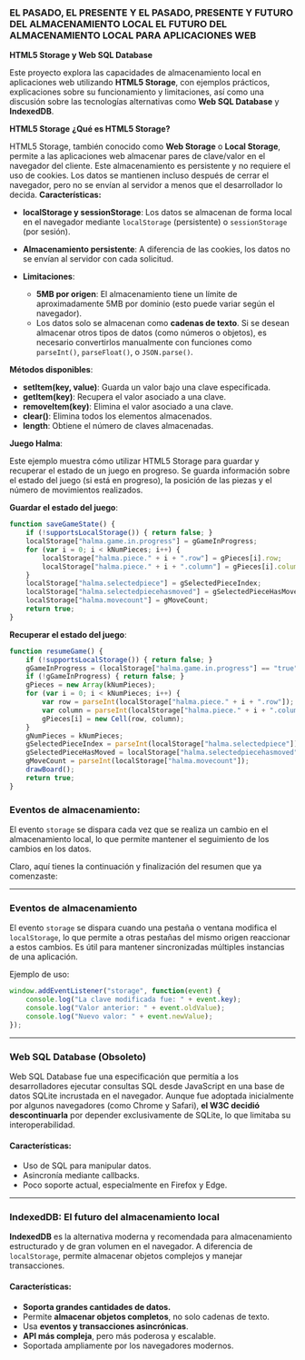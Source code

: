 
### EL PASADO, EL PRESENTE Y EL PASADO, PRESENTE Y FUTURO DEL ALMACENAMIENTO LOCAL EL FUTURO DEL ALMACENAMIENTO LOCAL PARA APLICACIONES WEB

 **HTML5 Storage y Web SQL Database**

Este proyecto explora las capacidades de almacenamiento local en aplicaciones web utilizando **HTML5 Storage**, con ejemplos prácticos, explicaciones sobre su funcionamiento y limitaciones, así como una discusión sobre las tecnologías alternativas como **Web SQL Database** y **IndexedDB**.

**HTML5 Storage**
 **¿Qué es HTML5 Storage?**

HTML5 Storage, también conocido como **Web Storage** o **Local Storage**, permite a las aplicaciones web almacenar pares de clave/valor en el navegador del cliente. Este almacenamiento es persistente y no requiere el uso de cookies. Los datos se mantienen incluso después de cerrar el navegador, pero no se envían al servidor a menos que el desarrollador lo decida.
 **Características:**

* **localStorage y sessionStorage**: Los datos se almacenan de forma local en el navegador mediante `localStorage` (persistente) o `sessionStorage` (por sesión).
* **Almacenamiento persistente**: A diferencia de las cookies, los datos no se envían al servidor con cada solicitud.
* **Limitaciones**:

  * **5MB por origen**: El almacenamiento tiene un límite de aproximadamente 5MB por dominio (esto puede variar según el navegador).
  * Los datos solo se almacenan como **cadenas de texto**. Si se desean almacenar otros tipos de datos (como números o objetos), es necesario convertirlos manualmente con funciones como `parseInt()`, `parseFloat()`, o `JSON.parse()`.

**Métodos disponibles**:

* **setItem(key, value)**: Guarda un valor bajo una clave especificada.
* **getItem(key)**: Recupera el valor asociado a una clave.
* **removeItem(key)**: Elimina el valor asociado a una clave.
* **clear()**: Elimina todos los elementos almacenados.
* **length**: Obtiene el número de claves almacenadas.

**Juego Halma**:

Este ejemplo muestra cómo utilizar HTML5 Storage para guardar y recuperar el estado de un juego en progreso. Se guarda información sobre el estado del juego (si está en progreso), la posición de las piezas y el número de movimientos realizados.

 **Guardar el estado del juego**:

```javascript
function saveGameState() {
    if (!supportsLocalStorage()) { return false; }
    localStorage["halma.game.in.progress"] = gGameInProgress;
    for (var i = 0; i < kNumPieces; i++) {
        localStorage["halma.piece." + i + ".row"] = gPieces[i].row;
        localStorage["halma.piece." + i + ".column"] = gPieces[i].column;
    }
    localStorage["halma.selectedpiece"] = gSelectedPieceIndex;
    localStorage["halma.selectedpiecehasmoved"] = gSelectedPieceHasMoved;
    localStorage["halma.movecount"] = gMoveCount;
    return true;
}
```
 **Recuperar el estado del juego**:

```javascript
function resumeGame() {
    if (!supportsLocalStorage()) { return false; }
    gGameInProgress = (localStorage["halma.game.in.progress"] == "true");
    if (!gGameInProgress) { return false; }
    gPieces = new Array(kNumPieces);
    for (var i = 0; i < kNumPieces; i++) {
        var row = parseInt(localStorage["halma.piece." + i + ".row"]);
        var column = parseInt(localStorage["halma.piece." + i + ".column"]);
        gPieces[i] = new Cell(row, column);
    }
    gNumPieces = kNumPieces;
    gSelectedPieceIndex = parseInt(localStorage["halma.selectedpiece"]);
    gSelectedPieceHasMoved = localStorage["halma.selectedpiecehasmoved"] == "true";
    gMoveCount = parseInt(localStorage["halma.movecount"]);
    drawBoard();
    return true;
}
```

### **Eventos de almacenamiento**:

El evento `storage` se dispara cada vez que se realiza un cambio en el almacenamiento local, lo que permite mantener el seguimiento de los cambios en los datos.

Claro, aquí tienes la continuación y finalización del resumen que ya comenzaste:

---

### **Eventos de almacenamiento**

El evento `storage` se dispara cuando una pestaña o ventana modifica el `localStorage`, lo que permite a otras pestañas del mismo origen reaccionar a estos cambios. Es útil para mantener sincronizadas múltiples instancias de una aplicación.

Ejemplo de uso:

```javascript
window.addEventListener("storage", function(event) {
    console.log("La clave modificada fue: " + event.key);
    console.log("Valor anterior: " + event.oldValue);
    console.log("Nuevo valor: " + event.newValue);
});
```

---

### **Web SQL Database** (Obsoleto)

Web SQL Database fue una especificación que permitía a los desarrolladores ejecutar consultas SQL desde JavaScript en una base de datos SQLite incrustada en el navegador. Aunque fue adoptada inicialmente por algunos navegadores (como Chrome y Safari), **el W3C decidió descontinuarla** por depender exclusivamente de SQLite, lo que limitaba su interoperabilidad.

#### Características:

* Uso de SQL para manipular datos.
* Asincronía mediante callbacks.
* Poco soporte actual, especialmente en Firefox y Edge.

---

### **IndexedDB: El futuro del almacenamiento local**

**IndexedDB** es la alternativa moderna y recomendada para almacenamiento estructurado y de gran volumen en el navegador. A diferencia de `localStorage`, permite almacenar objetos complejos y manejar transacciones.

#### Características:

* **Soporta grandes cantidades de datos.**
* Permite **almacenar objetos completos**, no solo cadenas de texto.
* Usa **eventos y transacciones asincrónicas**.
* **API más compleja**, pero más poderosa y escalable.
* Soportada ampliamente por los navegadores modernos.



